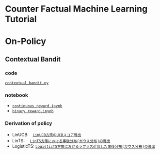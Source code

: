 # Counter Factual Machine Learning Tutorial

# On-Policy

## Contextual Bandit
### code
<a href="https://github.com/tatsuki1107/cfml_tutorial/blob/master/on-policy/contextual_bandit/contextual_bandit.py">`contextual_bandit.py`</a>

### notebook
- <a href="https://github.com/tatsuki1107/cfml_tutorial/blob/master/on-policy/contextual_bandit/continous_reward.ipynb">`continuous_reward.ipynb`</a>
- <a href="https://github.com/tatsuki1107/cfml_tutorial/blob/master/on-policy/contextual_bandit/binary_reward.ipynb">`binary_reward.ipynb`</a>

### Derivation of policy
- LinUCB:　<a href="https://qiita.com/tatsuki1107/items/02d51371f8db9eccfb30">`LinUCB方策のUCBスコア導出`</a>  
- LinTS: 　<a href="https://qiita.com/tatsuki1107/items/f720a01c4c851345ee32">`LinTS方策における事後分布(ガウス分布)の導出`</a>
- LogisticTS: <a href="https://qiita.com/tatsuki1107/items/b6bfc67be869ea6919e8">`LogisticTS方策におけるラプラス近似した事後分布(ガウス分布)の導出`</a>  

